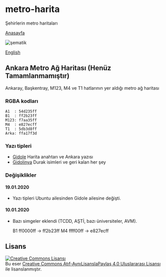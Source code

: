 # metro-harita

Şehirlerin metro haritaları

[Anasayfa](https://farukbrgl.github.io/)

![şematik](https://github.com/farukbrgl/metro-harita/blob/0fff839c14b541eb79bcb64341960194aafd666f/ankara/%C5%9Eematik.png)

[English](https://github.com/farukbrgl/metro-harita/blob/master/README_en.md)

## Ankara Metro Ağ Haritası (Henüz Tamamlanmamıştır)

Ankaray, Başkentray, M123, M4 ve T1 hatlarının yer aldığı metro ağ haritası

### RGBA kodları

    A1  : 54d235ff
    B1  : ff2b23ff
    M123: f7aa35ff
    M4  : e827ecff
    T1  : 5db3d8ff
    Arka: ffa17f3d

### Yazı tipleri

-   [Gidole](https://gidole.github.io/) Harita anahtarı ve Ankara yazısı
-   [Gidolinya](https://gidole.github.io/) Durak isimleri ve geri kalan her şey

### Değişiklikler

#### 19.01.2020

-   Yazı tipleri Ubuntu ailesinden Gidole ailesine değişti.

#### 10.01.2020

-   Bazı simgeler eklendi (TCDD, AŞTİ, bazı üniversiteler, AVM).


    B1 ff0000ff -> ff2b23ff
    M4 ffff00ff -> e827ecff

## Lisans

<a rel="license" href="http://creativecommons.org/licenses/by-sa/4.0/"><img alt="Creative Commons Lisansı" style="border-width:0" src="https://i.creativecommons.org/l/by-sa/4.0/80x15.png" /></a><br />Bu eser <a rel="license" href="http://creativecommons.org/licenses/by-sa/4.0/"> Creative Commons Atıf-AynıLisanslaPaylaş 4.0 Uluslararası Lisansı</a> ile lisanslanmıştır.
